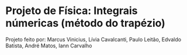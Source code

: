 # Projeto de Física: Integrais númericas (método do trapézio)

Projeto feito por:
Marcus Vinicius,
Lívia Cavalcanti,
Paulo Leitão,
Edvaldo Batista,
André Matos,
Iann Carvalho